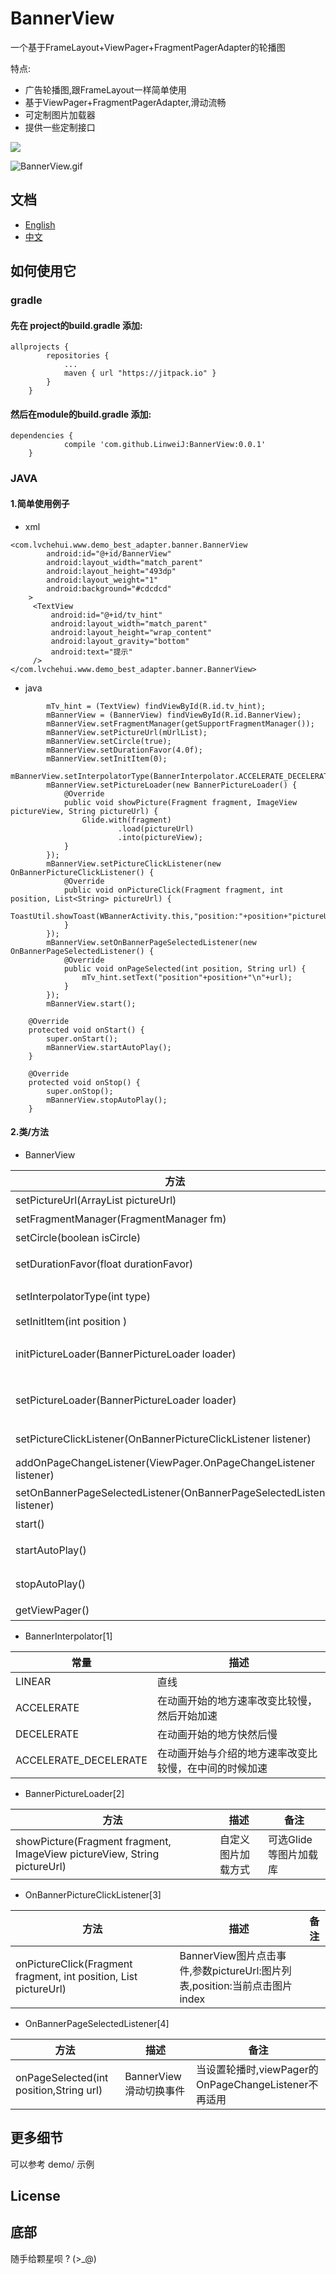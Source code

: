 # BannerView

一个基于FrameLayout+ViewPager+FragmentPagerAdapter的轮播图

特点:

- 广告轮播图,跟FrameLayout一样简单使用
- 基于ViewPager+FragmentPagerAdapter,滑动流畅
- 可定制图片加载器
- 提供一些定制接口

[![](https://jitpack.io/v/LinweiJ/BannerView.svg)](https://jitpack.io/#LinweiJ/BannerView)

![BannerView.gif](https://github.com/LinweiJ/BannerView/blob/master/screen_shot/BannerView.gif)


## 文档

- [English](https://github.com/LinweiJ/BannerView/blob/master/README_EN.md)
- [中文](https://github.com/LinweiJ/BannerView/blob/master/README.md)

## 如何使用它

### gradle

#### 先在 project的build.gradle 添加:

```
allprojects {
		repositories {
			...
			maven { url "https://jitpack.io" }
		}
	}

```

#### 然后在module的build.gradle 添加:

```
dependencies {
	        compile 'com.github.LinweiJ:BannerView:0.0.1'
	}
```



### JAVA

#### 1.简单使用例子

- xml

```
<com.lvchehui.www.demo_best_adapter.banner.BannerView
		android:id="@+id/BannerView"
		android:layout_width="match_parent"
		android:layout_height="493dp"
		android:layout_weight="1"
		android:background="#cdcdcd"
	>
	 <TextView
		 android:id="@+id/tv_hint"
	     android:layout_width="match_parent"
	     android:layout_height="wrap_content"
         android:layout_gravity="bottom"
         android:text="提示"
     />
</com.lvchehui.www.demo_best_adapter.banner.BannerView>
```

- java

```
 		mTv_hint = (TextView) findViewById(R.id.tv_hint);
        mBannerView = (BannerView) findViewById(R.id.BannerView);
        mBannerView.setFragmentManager(getSupportFragmentManager());
        mBannerView.setPictureUrl(mUrlList);
        mBannerView.setCircle(true);
        mBannerView.setDurationFavor(4.0f);
        mBannerView.setInitItem(0);
        mBannerView.setInterpolatorType(BannerInterpolator.ACCELERATE_DECELERATE);
        mBannerView.setPictureLoader(new BannerPictureLoader() {
            @Override
            public void showPicture(Fragment fragment, ImageView pictureView, String pictureUrl) {
                Glide.with(fragment)
                        .load(pictureUrl)
                        .into(pictureView);
            }
        });
        mBannerView.setPictureClickListener(new OnBannerPictureClickListener() {
            @Override
            public void onPictureClick(Fragment fragment, int position, List<String> pictureUrl) {
                ToastUtil.showToast(WBannerActivity.this,"position:"+position+"pictureUrl"+pictureUrl.get(position));
            }
        });
        mBannerView.setOnBannerPageSelectedListener(new OnBannerPageSelectedListener() {
            @Override
            public void onPageSelected(int position, String url) {
                mTv_hint.setText("position"+position+"\n"+url);
            }
        });
        mBannerView.start();
        
 	@Override
    protected void onStart() {
        super.onStart();
        mBannerView.startAutoPlay();
    }

    @Override
    protected void onStop() {
        super.onStop();
        mBannerView.stopAutoPlay();
    }

```



#### 2.类/方法

- BannerView

| 方法                                       | 描述                                       | 备注 (是否设置)                 |
| ---------------------------------------- | ---------------------------------------- | ------------------------- |
| setPictureUrl(ArrayList<String> pictureUrl) | 图片列表                                     | 必须                        |
| setFragmentManager(FragmentManager fm)   | v4.app.FragmentManager                   | 必须                        |
| setCircle(boolean isCircle)              | 是否轮播                                     | 可选                        |
| setDurationFavor(float durationFavor)    | 滑动动画时长因子，默认1.0F，值越大时间越长                  | 可选                        |
| setInterpolatorType(int type)            | 滑动动画变化速度类型,见BannerInterpolator[1]        | 可选                        |
| setInitItem(int position )               | 初始页，默认0                                  | 可选                        |
| initPictureLoader(BannerPictureLoader loader) | 初始化图片加载器(只初始化一次),见BannerPictureLoader[2] | 与setPictureLoader,必须二选一   |
| setPictureLoader(BannerPictureLoader loader) | 设置图片加载器,见BannerPictureLoader[2]          | 与initPictureLoader ,必须二选一 |
| setPictureClickListener(OnBannerPictureClickListener listener) | 设置图片点击事件,见OnBannerPictureClickListener[3] | 可选                        |
| addOnPageChangeListener(ViewPager.OnPageChangeListener listener) | ViewPager 滑动监听事件                         | 可选                        |
| setOnBannerPageSelectedListener(OnBannerPageSelectedListener listener) | ViewPager 页面选中事件,见OnBannerPageSelectedListener[4] | 可选                        |
| start()                                  | 配置完成后调用                                  | 必须                        |
| startAutoPlay()                          | 设置setCircle(ture)有效,通常在start()调用,开始轮播,   | 可选                        |
| stopAutoPlay()                           | 设置setCircle(ture)有效,通常在stop()调用,停止轮播     | 可选                        |
| getViewPager()                           | 获取ViewPager                              | 可选                        |

- BannerInterpolator[1]

| 常量                    | 描述                          |
| --------------------- | --------------------------- |
| LINEAR                | 直线                          |
| ACCELERATE            | 在动画开始的地方速率改变比较慢，然后开始加速      |
| DECELERATE            | 在动画开始的地方快然后慢                |
| ACCELERATE_DECELERATE | 在动画开始与介绍的地方速率改变比较慢，在中间的时候加速 |

- BannerPictureLoader[2]

| 方法                                       | 描述        | 备注            |
| ---------------------------------------- | --------- | ------------- |
| showPicture(Fragment fragment, ImageView pictureView, String pictureUrl) | 自定义图片加载方式 | 可选Glide等图片加载库 |

- OnBannerPictureClickListener[3]

| 方法                                       | 描述                                       | 备注   |
| ---------------------------------------- | ---------------------------------------- | ---- |
| onPictureClick(Fragment fragment, int position, List<String> pictureUrl) | BannerView图片点击事件,参数pictureUrl:图片列表,position:当前点击图片index |      |

- OnBannerPageSelectedListener[4]

| 方法                                      | 描述               | 备注                                       |
| --------------------------------------- | ---------------- | ---------------------------------------- |
| onPageSelected(int position,String url) | BannerView滑动切换事件 | 当设置轮播时,viewPager的OnPageChangeListener不再适用 |

## 更多细节

可以参考 demo/ 示例

## License

## 底部

随手给颗星呗 ? (>_@)